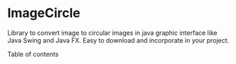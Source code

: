 # ImageCircle

Library to convert image to circular images in java graphic interface like Java Swing and Java FX. Easy to download and incorporate in your project.

Table of contents

